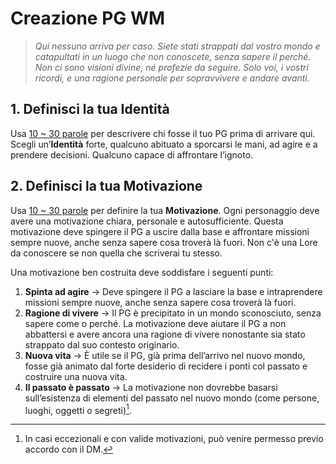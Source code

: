 # Creazione PG WM

> _Qui nessuno arriva per caso. Siete stati strappati dal vostro mondo e catapultati in un luogo che non conoscete,
senza sapere il perché. Non ci sono visioni divine, né profezie da seguire. Solo voi, i vostri ricordi, e una ragione
personale per sopravvivere e andare avanti._

## 1. Definisci la tua Identità

Usa [ 10 ~ 30 parole](https://contacaratteri.it/) per descrivere chi fosse il tuo PG prima di arrivare qui.   
Scegli un’**Identità** forte, qualcuno abituato a sporcarsi le mani, ad agire e a prendere decisioni. Qualcuno
capace di affrontare l’ignoto.

## 2. Definisci la tua Motivazione

Usa [ 10 ~ 30 parole](https://contacaratteri.it/) per definire la tua **Motivazione**. Ogni personaggio deve avere una
motivazione chiara, personale e autosufficiente. Questa motivazione deve spingere il PG a uscire dalla base e affrontare
missioni sempre nuove, anche senza sapere cosa troverà là fuori. Non c'è una Lore da conoscere se non quella che
scriverai tu stesso.

Una motivazione ben costruita deve soddisfare i seguenti punti:

1. **Spinta ad agire** &rarr; Deve spingere il PG a lasciare la base e intraprendere missioni sempre nuove, anche senza
   sapere cosa troverà là fuori.
2. **Ragione di vivere** &rarr; Il PG è precipitato in un mondo sconosciuto, senza sapere come o perché. La motivazione
   deve aiutare il PG a non abbattersi e avere ancora una ragione di vivere nonostante sia stato strappato dal suo
   contesto originario.
3. **Nuova vita** &rarr; È utile se il PG, già prima dell’arrivo nel nuovo mondo, fosse già animato dal forte desiderio
   di recidere i ponti col passato e costruire una nuova vita.
4. **Il passato è passato** &rarr; La motivazione non dovrebbe basarsi sull’esistenza di elementi del passato nel nuovo
   mondo (come persone, luoghi, oggetti o segreti)[^1].

[^1]: In casi eccezionali e con valide motivazioni, può venire permesso previo accordo con il DM.
